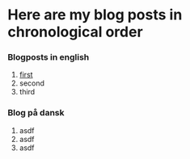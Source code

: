 # Here are my blog posts in chronological order

### Blogposts in english

1. [first](https://frederikgj.github.io/blog/first)
2. second
3. third

### Blog på dansk 

1. asdf
2. asdf
3. asdf
